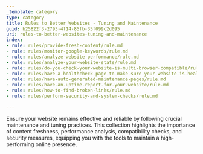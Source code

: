 ```yaml
---
_template: category
type: category
title: Rules to Better Websites - Tuning and Maintenance
guid: b25822f3-2793-4f14-85fb-35f099c2d095
uri: rules-to-better-websites-tuning-and-maintenance
index:
- rule: rules/provide-fresh-content/rule.md
- rule: rules/monitor-google-keywords/rule.md
- rule: rules/analyze-website-performance/rule.md
- rule: rules/analyze-your-website-stats/rule.md
- rule: rules/do-you-check-your-website-is-multi-browser-compatible/rule.md
- rule: rules/have-a-healthcheck-page-to-make-sure-your-website-is-healthy/rule.md
- rule: rules/have-auto-generated-maintenance-pages/rule.md
- rule: rules/have-an-uptime-report-for-your-website/rule.md
- rule: rules/how-to-find-broken-links/rule.md
- rule: rules/perform-security-and-system-checks/rule.md

---
```


Ensure your website remains effective and reliable by following crucial maintenance and tuning practices. This collection highlights the importance of content freshness, performance analysis, compatibility checks, and security measures, equipping you with the tools to maintain a high-performing online presence.
